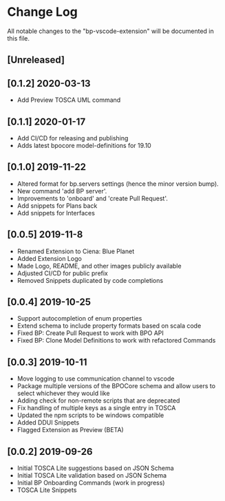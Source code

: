 # Change Log

All notable changes to the "bp-vscode-extension" will be documented in this file.

## [Unreleased]

## [0.1.2] 2020-03-13

- Add Preview TOSCA UML command

## [0.1.1] 2020-01-17

- Add CI/CD for releasing and publishing
- Adds latest bpocore model-definitions for 19.10

## [0.1.0] 2019-11-22

- Altered format for bp.servers settings (hence the minor version bump).
- New command 'add BP server'.
- Improvements to 'onboard' and 'create Pull Request'.
- Add snippets for Plans back
- Add snippets for Interfaces

## [0.0.5] 2019-11-8

- Renamed Extension to Ciena: Blue Planet
- Added Extension Logo
- Made Logo, README, and other images publicly available
- Adjusted CI/CD for public prefix
- Removed Snippets duplicated by code completions

## [0.0.4] 2019-10-25

- Support autocompletion of enum properties
- Extend schema to include property formats based on scala code
- Fixed BP: Create Pull Request to work with BPO API
- Fixed BP: Clone Model Definitions to work with refactored Commands

## [0.0.3] 2019-10-11

- Move logging to use communication channel to vscode
- Package multiple versions of the BPOCore schema and allow users to select whichever they would like
- Adding check for non-remote scripts that are deprecated
- Fix handling of multiple keys as a single entry in TOSCA
- Updated the npm scripts to be windows compatible
- Added DDUI Snippets
- Flagged Extension as Preview (BETA)

## [0.0.2] 2019-09-26

- Initial TOSCA Lite suggestions based on JSON Schema
- Initial TOSCA Lite validation based on JSON Schema
- Initial BP Onboarding Commands (work in progress)
- TOSCA Lite Snippets
